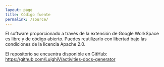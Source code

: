 ```yaml
---
layout: page
title: Código fuente
permalink: /source/
---
```


El software proporcionado a través de la extensión de Google WorkSpace es 
libre y de código abierto. Puedes reutilizarlo con libertad bajo las condiciones 
de la licencia Apache 2.0.

El repositorio se encuentra disponible en GitHub:
<https://github.com/LuighiV/activities-docs-generator>
